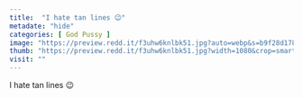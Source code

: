 ```yaml
---
title:  "I hate tan lines 😉"
metadate: "hide"
categories: [ God Pussy ]
image: "https://preview.redd.it/f3uhw6knlbk51.jpg?auto=webp&s=b9f28d1783b5fd82f61e4660954778e3199f4c78"
thumb: "https://preview.redd.it/f3uhw6knlbk51.jpg?width=1080&crop=smart&auto=webp&s=96ed0de3c6c6e18c3df5e2bae00c09cfa7fa36be"
visit: ""
---
```

I hate tan lines 😉
